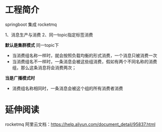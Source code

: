 # 工程简介

springboot 集成 rocketmq

1、消息生产与消费
2、同一topic指定标签消费

**默认是集群模式**
同一topic下
 - 当消费组名称一样时，就会按照负载均衡的形式消费，一个消息只被消费一次
 - 当消费组名不一样时，一条消息会被这些组消费，假如有两个不同名称的消费组，那么这条消息将会消费两次；

**当是广播模式时**
- 消费组名称相同时，一条消息会被这个组的所有消费者消费

# 延伸阅读

rocketmq 阿里云文档：https://help.aliyun.com/document_detail/95837.html
